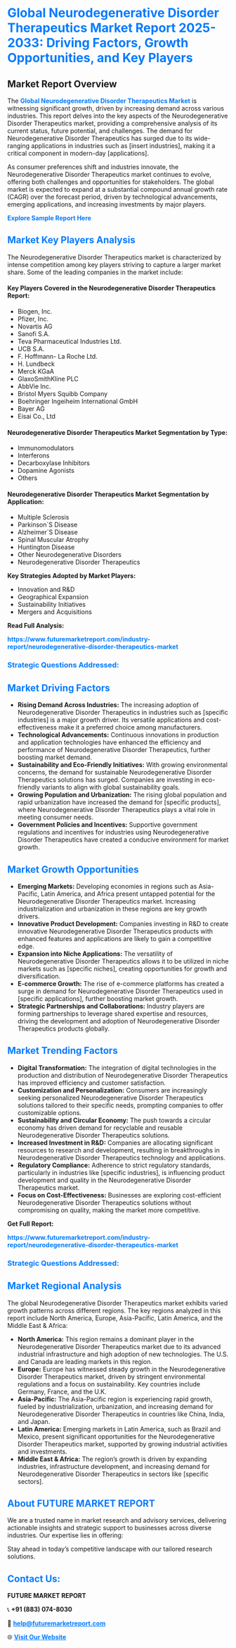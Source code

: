 <h1 style="color: #007BFF;">Global Neurodegenerative Disorder Therapeutics Market Report 2025-2033: Driving Factors, Growth Opportunities, and Key Players</h1>

<section id="overview">
<h2>Market Report Overview</h2>
<p>The <a href="https://www.futuremarketreport.com/industry-report/neurodegenerative-disorder-therapeutics-market" style="color: #007BFF; text-decoration: none;"><strong>Global Neurodegenerative Disorder Therapeutics Market</strong></a> is witnessing significant growth, driven by increasing demand across various industries. This report delves into the key aspects of the Neurodegenerative Disorder Therapeutics market, providing a comprehensive analysis of its current status, future potential, and challenges. The demand for Neurodegenerative Disorder Therapeutics has surged due to its wide-ranging applications in industries such as [insert industries], making it a critical component in modern-day [applications].</p>
<p>As consumer preferences shift and industries innovate, the Neurodegenerative Disorder Therapeutics market continues to evolve, offering both challenges and opportunities for stakeholders. The global market is expected to expand at a substantial compound annual growth rate (CAGR) over the forecast period, driven by technological advancements, emerging applications, and increasing investments by major players.</p>
</section>

<section id="overview">
<p><a href="https://www.futuremarketreport.com/request-sample/reportId=124215" style="color: #007BFF; text-decoration: none;"><strong>Explore Sample Report Here</strong></a></p>
</section>

<section id="key-players">
<h2 style="color: #007BFF;">Market Key Players Analysis</h2>
<p>The Neurodegenerative Disorder Therapeutics market is characterized by intense competition among key players striving to capture a larger market share. Some of the leading companies in the market include:</p>
<h4>Key Players Covered in the Neurodegenerative Disorder Therapeutics Report:</h4>
<ul><li>Biogen, Inc.</li><li>Pfizer, Inc.</li><li>Novartis AG</li><li>Sanofi S.A.</li><li>Teva Pharmaceutical Industries Ltd.</li><li>UCB S.A.</li><li>F. Hoffmann- La Roche Ltd.</li><li>H. Lundbeck</li><li>Merck KGaA</li><li>GlaxoSmithKline PLC</li><li>AbbVie Inc.</li><li>Bristol Myers Squibb Company</li><li>Boehringer Ingeiheim International GmbH</li><li>Bayer AG</li><li>Eisai Co., Ltd</li></ul>
<h4>Neurodegenerative Disorder Therapeutics Market Segmentation by Type:</h4>
<ul><li>Immunomodulators</li><li>Interferons</li><li>Decarboxylase Inhibitors</li><li>Dopamine Agonists</li><li>Others</li></ul>

<h4>Neurodegenerative Disorder Therapeutics Market Segmentation by Application:</h4>
<ul><li>Multiple Sclerosis</li><li>Parkinson`S Disease</li><li>Alzheimer`S Disease</li><li>Spinal Muscular Atrophy</li><li>Huntington Disease</li><li>Other Neurodegenerative Disorders</li><li>Neurodegenerative Disorder Therapeutics</li></ul>
<p><strong>Key Strategies Adopted by Market Players:</strong></p>
<ul>
<li>Innovation and R&D</li>
<li>Geographical Expansion</li>
<li>Sustainability Initiatives</li>
<li>Mergers and Acquisitions</li>
</ul>
</section>

<section>
<p><strong>Read Full Analysis: </strong></p><a href="https://www.futuremarketreport.com/industry-report/neurodegenerative-disorder-therapeutics-market" style="color: #007BFF; text-decoration: none;"><strong>https://www.futuremarketreport.com/industry-report/neurodegenerative-disorder-therapeutics-market</strong></a>
<h3 style="color: #007BFF;">Strategic Questions Addressed:</h3>
</section>

<section id="driving-factors">
<h2 style="color: #007BFF;">Market Driving Factors</h2>
<ul>
<li><strong>Rising Demand Across Industries:</strong> The increasing adoption of Neurodegenerative Disorder Therapeutics in industries such as [specific industries] is a major growth driver. Its versatile applications and cost-effectiveness make it a preferred choice among manufacturers.</li>
<li><strong>Technological Advancements:</strong> Continuous innovations in production and application technologies have enhanced the efficiency and performance of Neurodegenerative Disorder Therapeutics, further boosting market demand.</li>
<li><strong>Sustainability and Eco-Friendly Initiatives:</strong> With growing environmental concerns, the demand for sustainable Neurodegenerative Disorder Therapeutics solutions has surged. Companies are investing in eco-friendly variants to align with global sustainability goals.</li>
<li><strong>Growing Population and Urbanization:</strong> The rising global population and rapid urbanization have increased the demand for [specific products], where Neurodegenerative Disorder Therapeutics plays a vital role in meeting consumer needs.</li>
<li><strong>Government Policies and Incentives:</strong> Supportive government regulations and incentives for industries using Neurodegenerative Disorder Therapeutics have created a conducive environment for market growth.</li>
</ul>
</section>

<section id="growth-opportunities">
<h2 style="color: #007BFF;">Market Growth Opportunities</h2>
<ul>
<li><strong>Emerging Markets:</strong> Developing economies in regions such as Asia-Pacific, Latin America, and Africa present untapped potential for the Neurodegenerative Disorder Therapeutics market. Increasing industrialization and urbanization in these regions are key growth drivers.</li>
<li><strong>Innovative Product Development:</strong> Companies investing in R&D to create innovative Neurodegenerative Disorder Therapeutics products with enhanced features and applications are likely to gain a competitive edge.</li>
<li><strong>Expansion into Niche Applications:</strong> The versatility of Neurodegenerative Disorder Therapeutics allows it to be utilized in niche markets such as [specific niches], creating opportunities for growth and diversification.</li>
<li><strong>E-commerce Growth:</strong> The rise of e-commerce platforms has created a surge in demand for Neurodegenerative Disorder Therapeutics used in [specific applications], further boosting market growth.</li>
<li><strong>Strategic Partnerships and Collaborations:</strong> Industry players are forming partnerships to leverage shared expertise and resources, driving the development and adoption of Neurodegenerative Disorder Therapeutics products globally.</li>
</ul>
</section>

<section id="trending-factors">
<h2 style="color: #007BFF;">Market Trending Factors</h2>
<ul>
<li><strong>Digital Transformation:</strong> The integration of digital technologies in the production and distribution of Neurodegenerative Disorder Therapeutics has improved efficiency and customer satisfaction.</li>
<li><strong>Customization and Personalization:</strong> Consumers are increasingly seeking personalized Neurodegenerative Disorder Therapeutics solutions tailored to their specific needs, prompting companies to offer customizable options.</li>
<li><strong>Sustainability and Circular Economy:</strong> The push towards a circular economy has driven demand for recyclable and reusable Neurodegenerative Disorder Therapeutics solutions.</li>
<li><strong>Increased Investment in R&D:</strong> Companies are allocating significant resources to research and development, resulting in breakthroughs in Neurodegenerative Disorder Therapeutics technology and applications.</li>
<li><strong>Regulatory Compliance:</strong> Adherence to strict regulatory standards, particularly in industries like [specific industries], is influencing product development and quality in the Neurodegenerative Disorder Therapeutics market.</li>
<li><strong>Focus on Cost-Effectiveness:</strong> Businesses are exploring cost-efficient Neurodegenerative Disorder Therapeutics solutions without compromising on quality, making the market more competitive.</li>
</ul>
</section>

<section>
<p><strong>Get Full Report: </strong></p><a href="https://www.futuremarketreport.com/industry-report/neurodegenerative-disorder-therapeutics-market" style="color: #007BFF; text-decoration: none;"><strong>https://www.futuremarketreport.com/industry-report/neurodegenerative-disorder-therapeutics-market</strong></a>
<h3 style="color: #007BFF;">Strategic Questions Addressed:</h3>
</section>


<section id="regional-analysis">
<h2 style="color: #007BFF;">Market Regional Analysis</h2>
<p>The global Neurodegenerative Disorder Therapeutics market exhibits varied growth patterns across different regions. The key regions analyzed in this report include North America, Europe, Asia-Pacific, Latin America, and the Middle East & Africa:</p>
<ul>
<li><strong>North America:</strong> This region remains a dominant player in the Neurodegenerative Disorder Therapeutics market due to its advanced industrial infrastructure and high adoption of new technologies. The U.S. and Canada are leading markets in this region.</li>
<li><strong>Europe:</strong> Europe has witnessed steady growth in the Neurodegenerative Disorder Therapeutics market, driven by stringent environmental regulations and a focus on sustainability. Key countries include Germany, France, and the U.K.</li>
<li><strong>Asia-Pacific:</strong> The Asia-Pacific region is experiencing rapid growth, fueled by industrialization, urbanization, and increasing demand for Neurodegenerative Disorder Therapeutics in countries like China, India, and Japan.</li>
<li><strong>Latin America:</strong> Emerging markets in Latin America, such as Brazil and Mexico, present significant opportunities for the Neurodegenerative Disorder Therapeutics market, supported by growing industrial activities and investments.</li>
<li><strong>Middle East & Africa:</strong> The region’s growth is driven by expanding industries, infrastructure development, and increasing demand for Neurodegenerative Disorder Therapeutics in sectors like [specific sectors].</li>
</ul>
</section>

<footer>
<h2 style="color: #007BFF;">About FUTURE MARKET REPORT</h2>
<p>We are a trusted name in market research and advisory services, delivering actionable insights and strategic support to businesses across diverse industries. Our expertise lies in offering:</p>

<p>Stay ahead in today’s competitive landscape with our tailored research solutions.</p>

<h2 style="color: #007BFF;">Contact Us:</h2>
<p><strong>FUTURE MARKET REPORT</strong></p>
<p>📞 <strong>+91 (883) 074-8030</strong></p>
<p>📧 <strong><a href="mailto:help@futuremarketreport.com" style="color: #007BFF;">help@futuremarketreport.com</a></strong></p>
<p>🌐 <strong><a href="https://www.futuremarketreport.com/" style="color: #007BFF;">Visit Our Website</a></strong></p>
</footer>